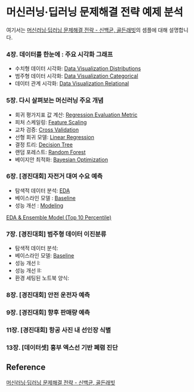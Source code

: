 # 머신러닝·딥러닝 문제해결 전략 예제 분석

여기서는 [머신러닝·딥러닝 문제해결 전략 - 신백균, 골든래빗](https://github.com/BaekKyunShin/musthave_mldl_problem_solving_strategy)의 셈플에 대해 설명합니다. 

### 4장. 데이터를 한눈에 : 주요 시각화 그래프

- 수치형 데이터 시각화: [Data Visualization Distributions](https://github.com/kyopark2014/ML-Algorithms/blob/main/ml-stragegy/src/ch4-data-visualization-distributions.ipynb)
- 범주형 데이터 시각화: [Data Visualization Categorical](https://github.com/kyopark2014/ML-Algorithms/blob/main/ml-stragegy/src/ch4-data-visualization-categorical.ipynb)
- 데이터 관계 시각화: [Data Visualization Relational](https://github.com/kyopark2014/ML-Algorithms/blob/main/ml-stragegy/src/ch4-data-visualization-relational.ipynb)

### 5장. 다시 살펴보는 머신러닝 주요 개념

- 회귀 평가지표 값 계산: [Regression Evaluation Metric](https://github.com/kyopark2014/ML-Algorithms/blob/main/ml-stragegy/src/ch5-regression-evaluation-metric.ipynb)
- 피처 스케일링: [Feature Scaling](https://github.com/kyopark2014/ML-Algorithms/blob/main/ml-stragegy/src/ch5-feature-scaling.ipynb) 
- 교차 검증: [Cross Validation](https://github.com/kyopark2014/ML-Algorithms/blob/main/ml-stragegy/src/ch5-cross-validation.ipynb)
- 선형 회귀 모델: [Linear Regression](https://github.com/kyopark2014/ML-Algorithms/blob/main/ml-stragegy/src/ch5-linear-regression.ipynb)   
- 결정 트리: [Decision Tree](https://github.com/kyopark2014/ML-Algorithms/blob/main/ml-stragegy/src/ch5-decision-tree.ipynb)
- 랜덤 포레스트: [Random Forest](https://github.com/kyopark2014/ML-Algorithms/blob/main/ml-stragegy/src/ch5-randomforest.ipynb)
- 베이지안 최적화: [Bayesian Optimization](https://github.com/kyopark2014/ML-Algorithms/blob/main/ml-stragegy/src/ch5-bayesian-optimization.ipynb)

### 6장. [경진대회] 자전거 대여 수요 예측
- 탐색적 데이터 분석: [EDA](https://github.com/kyopark2014/ML-Algorithms/blob/main/ml-stragegy/src/ch6-EDA.ipynb)
- 베이스라인 모델 : [Baseline](https://github.com/kyopark2014/ML-Algorithms/blob/main/ml-stragegy/src/ch6-baseline.ipynb)
- 성능 개선 : [Modeling](https://github.com/kyopark2014/ML-Algorithms/blob/main/ml-stragegy/src/ch6-modeling.ipynb)

[EDA & Ensemble Model (Top 10 Percentile)](https://github.com/kyopark2014/ML-Algorithms/blob/main/ml-stragegy/src/EDA-and-ensemble-model.ipynb)

### 7장. [경진대회] 범주형 데이터 이진분류

- 탐색적 데이터 분석:
- 베이스라인 모델: [Baseline](https://github.com/kyopark2014/ML-Algorithms/blob/main/ml-stragegy/src/ch7-baseline.ipynb)
- 성능 개선 I:
- 성능 개선 II:
- 환경 세팅된 노트북 양식:

### 8장. [경진대회] 안전 운전자 예측

### 9장. [경진대회] 향후 판매량 예측

### 11장. [경진대회] 항공 사진 내 선인장 식별

### 13장. [데이터셋] 흉부 엑스선 기반 폐렴 진단





## Reference

[머신러닝·딥러닝 문제해결 전략 - 신백균, 골든래빗](https://github.com/BaekKyunShin/musthave_mldl_problem_solving_strategy)
